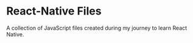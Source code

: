 # React-Native Files
A collection of JavaScript files created during my journey to learn React Native.
